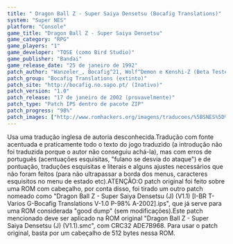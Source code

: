 ```yaml
---
title: " Dragon Ball Z - Super Saiya Densetsu (Bocafig Translations)"
system: "Super NES"
platform: "Console"
game_title: "Dragon Ball Z - Super Saiya Densetsu"
game_category: "RPG"
game_players: "1"
game_developer: "TOSE (como Bird Studio)"
game_publisher: "Bandai"
game_release_date: "25 de janeiro de 1992"
patch_author: "Wanzeler_, Bocafig^21, Wolf^Demon e Kenshi-Z (Beta Testes)"
patch_group: "Bocafig Translations (extinto)"
patch_site: "http://bocafig.no.sapo.pt/ (Inativo)"
patch_version: "1.0"
patch_release: "17 de janeiro de 2002 (provavelmente)"
patch_type: "Patch IPS dentro de pacote ZIP"
patch_progress: "98%"
patch_images: ["http://www.romhackers.org/imagens/traducoes/%5BSNES%5D%20Dragon%20Ball%20Z%20-%20Super%20Saiya%20Densetsu%20-%20Bocafig%20Translations%20-%201.png","http://www.romhackers.org/imagens/traducoes/%5BSNES%5D%20Dragon%20Ball%20Z%20-%20Super%20Saiya%20Densetsu%20-%20Bocafig%20Translations%20-%202.png","http://www.romhackers.org/imagens/traducoes/%5BSNES%5D%20Dragon%20Ball%20Z%20-%20Super%20Saiya%20Densetsu%20-%20Bocafig%20Translations%20-%203.png"]
---
```

Usa uma tradução inglesa de autoria desconhecida.Tradução com fonte acentuada e praticamente todo o texto do jogo traduzido (a introdução não foi traduzida porque o autor não conseguiu achá-la), mas com erros de português (acentuações esquisitas, "fulano se desvia do ataque") e de pontuação, traduções esquisitas e literais e alguns ajustes necessários que não foram feitos (para não ultrapassar a borda dos menus, caracteres esquisitos no menu de estado etc).ATENÇÃO:O patch original foi feito sobre uma ROM com cabeçalho, por conta disso, foi tirado um outro patch nomeado como "Dragon Ball Z - Super Saiya Densetsu (J) (V1.1) [I-BR T-Varios G-Bocafig Translations V-1.0 P-98% A-2002].ips", que já serve para uma ROM considerada "good dump" (sem modificações).Este patch mencionado deve ser aplicado na ROM original "Dragon Ball Z - Super Saiya Densetsu (J) (V1.1).smc", com CRC32 ADE7B968. Para usar o patch original, basta por um cabeçalho de 512 bytes nessa ROM.